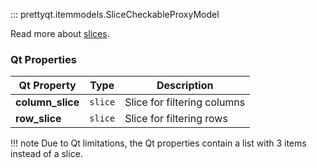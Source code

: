 ::: prettyqt.itemmodels.SliceCheckableProxyModel

Read more about [slices](https://docs.python.org/3/library/functions.html#slice).

### Qt Properties

| Qt Property      | Type     | Description                  |
| -----------------|----------| ---------------------------- |
| **column_slice** | `slice`  | Slice for filtering columns  |
| **row_slice**    | `slice`  | Slice for filtering rows     |

!!! note
    Due to Qt limitations, the Qt properties contain a list with 3 items instead of a slice.
